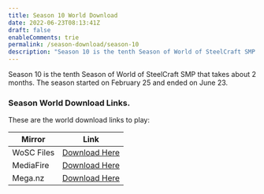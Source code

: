 ```yaml
---
title: Season 10 World Download
date: 2022-06-23T08:13:41Z
draft: false
enableComments: trie
permalink: /season-download/season-10
description: "Season 10 is the tenth Season of World of SteelCraft SMP that takes about 2 months. The season started on February 25 and ended on June 23."
---
```

Season 10 is the tenth Season of World of SteelCraft SMP that takes about 2 months. The season started on February 25 and ended on June 23.

<div class="padding-post">

### Season World Download Links.

These are the world download links to play:

| Mirror | Link |
|-|-|
| WoSC Files | [Download Here](https://wosc.tk/WoSCSMPS10-GD) | 
| MediaFire | [Download Here](https://wosc.tk/WoSCSMPS10-MF) |
|Mega.nz| [Download Here](https://wosc.tk/WoSCSMPS10-MG)|

</div>